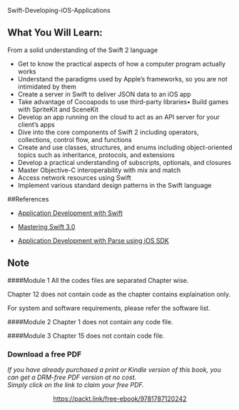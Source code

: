 Swift-Developing-iOS-Applications

## What You Will Learn:
From a solid understanding of the Swift 2 language
* Get to know the practical aspects of how a computer program actually works
* Understand the paradigms used by Apple’s frameworks, so you are not intimidated by them
* Create a server in Swift to deliver JSON data to an iOS app
* Take advantage of Cocoapods to use third-party libraries•	Build games with SpriteKit and SceneKit
* Develop an app running on the cloud to act as an API server for your client’s apps
* Dive into the core components of Swift 2 including operators, collections, control flow, and functions
* Create and use classes, structures, and enums including object-oriented topics such as inheritance, protocols, and extensions
* Develop a practical understanding of subscripts, optionals, and closures
* Master Objective-C interoperability with mix and match
* Access network resources using Swift
* Implement various standard design patterns in the Swift language

##References
* [Application Development with Swift](https://www.packtpub.com/application-development/application-development-swift?utm_source=github&utm_medium=repository&utm_campaign=9781785288173)

* [Mastering Swift 3.0](https://www.packtpub.com/application-development/mastering-swift-30?utm_source=github&utm_medium=repository&utm_campaign=9781786466129)

* [Application Development with Parse using iOS SDK](https://www.packtpub.com/application-development/application-development-parse-using-ios-sdk?utm_source=github&utm_medium=repository&utm_campaign=9781783550333)


## Note
####Module 1
All the codes files are separated Chapter wise.

Chapter 12 does not contain code as the chapter contains explaination only.

For system and software requirements, please refer the software list.

####Module 2
Chapter 1 does not contain any code file.

####Module 3
Chapter 15 does not contain code file.
### Download a free PDF

 <i>If you have already purchased a print or Kindle version of this book, you can get a DRM-free PDF version at no cost.<br>Simply click on the link to claim your free PDF.</i>
<p align="center"> <a href="https://packt.link/free-ebook/9781787120242">https://packt.link/free-ebook/9781787120242 </a> </p>